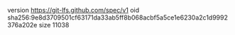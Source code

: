 version https://git-lfs.github.com/spec/v1
oid sha256:9e8d3709501cf63171da33ab5ff8b068acbf5a5ce1e6230a2c1d9992376a202e
size 11038
